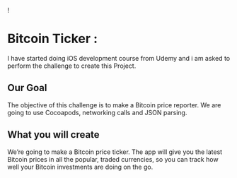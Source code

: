 
!

#  Bitcoin Ticker : 
I have started doing iOS development course from Udemy and i am asked to perform the challenge to create this Project.

## Our Goal

The objective of this challenge is to  make a Bitcoin price reporter. We are going to use Cocoapods, networking calls and JSON parsing. 

## What you will create

We’re going to make a Bitcoin price ticker. The app will give you the latest Bitcoin prices in all the popular, traded currencies, so you can track how well your Bitcoin investments are doing on the go.

